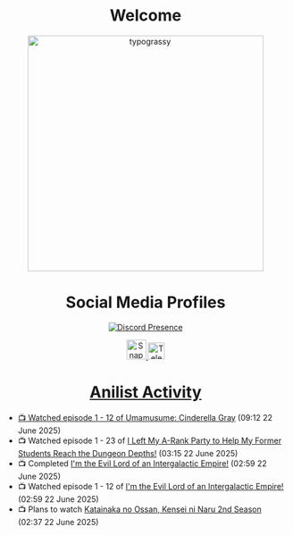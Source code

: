 <div align="center">

# Welcome
<a href="https://github.com/kawarimidoll/typograssy">
    <img alt="typograssy" src="https://typograssy.deno.dev/api?text=%E3%82%88%E3%81%86%E3%81%93%E3%81%9D%E3%81%BF%E3%81%AA%E3%81%95%E3%82%93%20-%20Sheby--&&l0=none&l1=82d9d0&l2=027353&l3=038c4c&l4=01402e&bg=none&frame=none&speed=100&comment=" width="421.99">
</a>

</div>

<div align="center">

# Social Media Profiles

[![Discord Presence](https://lanyard.cnrad.dev/api/612532963938271232)](https://discord.com/users/612532963938271232)


<a href="https://www.snapchat.com/add/a.sheby" title="Snapchat Profile">
    <img src="https://www.freepnglogos.com/uploads/snapchat-logo-png-0.png" width="35" alt="Snapchat Logo" />


<a href="https://t.me/ASheby" title="Telegram Profile">
    <img src="https://www.freepnglogos.com/uploads/telegram-logo-png-0.png" width="30" alt="Telegram Logo" />


</div>

<div align="center">

# Anilist Activity

</div>

<!-- ANILIST_ACTIVITY:start -->

-   📺 Watched episode 1 - 12 of [Umamusume: Cinderella Gray](https://anilist.co/anime/180516) (09:12 22 June 2025)
-   📺 Watched episode 1 - 23 of [I Left My A-Rank Party to Help My Former Students Reach the Dungeon Depths!](https://anilist.co/anime/180812) (03:15 22 June 2025)
-   📺 Completed [I'm the Evil Lord of an Intergalactic Empire!](https://anilist.co/anime/183274) (02:59 22 June 2025)
-   📺 Watched episode 1 - 12 of [I'm the Evil Lord of an Intergalactic Empire!](https://anilist.co/anime/183274) (02:59 22 June 2025)
-   📺 Plans to watch [Katainaka no Ossan, Kensei ni Naru 2nd Season](https://anilist.co/anime/194829) (02:37 22 June 2025)

<!-- ANILIST_ACTIVITY:end -->
